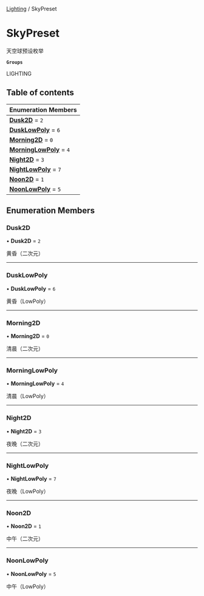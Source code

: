 [Lighting](../groups/Lighting.Lighting.md) / SkyPreset

# SkyPreset <Badge type="tip" text="Enumeration" /> <Score text="SkyPreset" />

天空球预设枚举

**`Groups`**

LIGHTING

## Table of contents

| Enumeration Members |
| :-----|
| **[Dusk2D](Gameplay.SkyPreset.md#dusk2d)** = ``2`` <br> |
| **[DuskLowPoly](Gameplay.SkyPreset.md#dusklowpoly)** = ``6`` <br> |
| **[Morning2D](Gameplay.SkyPreset.md#morning2d)** = ``0`` <br> |
| **[MorningLowPoly](Gameplay.SkyPreset.md#morninglowpoly)** = ``4`` <br> |
| **[Night2D](Gameplay.SkyPreset.md#night2d)** = ``3`` <br> |
| **[NightLowPoly](Gameplay.SkyPreset.md#nightlowpoly)** = ``7`` <br> |
| **[Noon2D](Gameplay.SkyPreset.md#noon2d)** = ``1`` <br> |
| **[NoonLowPoly](Gameplay.SkyPreset.md#noonlowpoly)** = ``5`` <br> |

## Enumeration Members

### Dusk2D <Score text="Dusk" /> 

• **Dusk2D** = ``2``

黄昏（二次元）

___

### DuskLowPoly <Score text="DuskLowPoly" /> 

• **DuskLowPoly** = ``6``

黄昏（LowPoly）

___

### Morning2D <Score text="Morning" /> 

• **Morning2D** = ``0``

清晨（二次元）

___

### MorningLowPoly <Score text="MorningLowPoly" /> 

• **MorningLowPoly** = ``4``

清晨（LowPoly）

___

### Night2D <Score text="Night" /> 

• **Night2D** = ``3``

夜晚（二次元）

___

### NightLowPoly <Score text="NightLowPoly" /> 

• **NightLowPoly** = ``7``

夜晚（LowPoly）

___

### Noon2D <Score text="Noon" /> 

• **Noon2D** = ``1``

中午（二次元）

___

### NoonLowPoly <Score text="NoonLowPoly" /> 

• **NoonLowPoly** = ``5``

中午（LowPoly）
